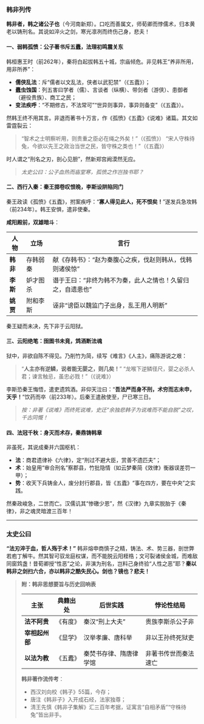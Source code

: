 ### **韩非列传**

**韩非者，韩之诸公子也**（今河南新郑）。口吃而善属文，师荀卿而悖儒术，归本黄老以铸刑名。其说如淬火之剑，寒光凛冽而终伤己身，悲夫！

#### **一、弱韩孤愤：公子著书斥五蠹，法理初鸣震关东**

韩桓惠王时（前262年），秦将白起拔韩五十城，宗庙倾危。非见韩王“养非所用，用非所养”：

- **儒侠乱法**：斥“儒者以文乱法，侠者以武犯禁”（《五蠹》）；
- **蠹虫蚀国**：列五害曰学者（儒）、言谈者（纵横）、带剑者（游侠）、患御者（避役贵族）、商工之民；
- **变法疾呼**：“不期修古，不法常可”“世异则事异，事异则备变”（《五蠹》）。

然韩王终不用其言。非退而著书十万言，作《孤愤》《五蠹》《说难》诸篇。其文如雷霆裂云：

> “智术之士明察听用，则贵重之臣必在绳之外矣！”（《孤愤》）
>  “宋人守株待兔，今欲以先王之政治当世之民，皆守株之类也！”（《五蠹》）

时人谓之“刑名之刃，剖心见胆”，然新郑宫阙漠然无应。

> *太史公曰：公子血热而庙堂寒，孤愤之作岂独书耶？*

#### **二、西行入秦：秦王掷卷叹恨晚，李斯设阱陷同门**

秦王政读《孤愤》《五蠹》，拊案疾呼：“**寡人得见此人，死不恨矣！**”遂发兵急攻韩（前234年）。韩王安惧，遣非使秦。

**咸阳殿前，双雄暗斗**：

| **人物** | **立场** | **言行**                                                   |
| -------- | -------- | ---------------------------------------------------------- |
| **韩非** | 存韩弱秦 | 献《存韩书》：“赵为秦腹心之疾，伐赵则韩从，伐韩则诸侯惊”   |
| **李斯** | 妒才图杀 | 谮于王曰：“非终为韩不为秦，此人之情也！久留归之，自遗患也” |
| **姚贾** | 附和李斯 | 诬非“谤臣以魏监门子出身，乱王用人明断”                     |

秦王疑而未决，先下非于云阳狱。

#### **三、云阳绝笔：囹圄书未竟，鸩酒断法魂**

狱中，非欲自陈不得见。乃削竹为简，续写《难言》《人主》，痛陈游说之艰：

> “**人主亦有逆鳞，说者能无婴之，则几矣！**”
>  “龙喉下逆鳞径尺，婴之必杀人君；谏言触忌，虽忠必戮！”（《说难》）

李斯恐秦王悔悟，遣吏遗鸩酒。非仰天泣曰：“**吾法严而身不刑，术穷而志未申，天乎！**”饮药而卒（前233年）。后秦王遣赦使至，尸已寒三日。

> *按：非著《说难》而终死说难，史迁“余独悲韩子为说难而不能自脱”之叹，千古同慨！*

#### **四、法冠千秋：身灭而术存，秦鼎铸韩章**

非虽死，其说成秦并六国枢机：

- **法**：商君遗律补《六律》，定“刑过不避大臣，赏善不遗匹夫”；
- **术**：始皇用“审合刑名”察郡县，竹批隐情（如云梦秦简《效律》衡器误差罚一甲）；
- **势**：收天下兵铸金人，废分封行郡县，皆《五蠹》“事在四方，要在中央”之实践。

然秦政峻急，二世而亡。汉儒讥其“惨礉少恩”，然《汉律》九章实脱胎于《秦律》，非之魂灵暗渡三百年！

------

### **太史公曰**

**“法刃淬于血，哲人殇于术！”** 韩非熔申商慎子之精，铸法、术、势三器，剖世弊若庖丁解牛。然其智可驭龙庭权谋，而不能脱云阳桎梏；文可裂诸侯金城，而难敌同窗鸩盏！昔荀卿授“性恶”之论，非演为刑名，岂料己身终验“人性之恶”耶？**秦以韩非之剑扫六合，亦以韩非之酷失民心。剑也？镜也？悲夫！**

> **附：韩非思想要旨与历史回响表**
>
> | **主张**       | **典籍出处** | **后世实践**           | **悖论性结局**       |
> | -------------- | ------------ | ---------------------- | -------------------- |
> | **法不阿贵**   | 《有度》     | 秦汉“刑上大夫”         | 贵族李斯杀公子非     |
> | **宰相起州部** | 《显学》     | 汉举孝廉、唐科举       | 非以王孙终死狱吏     |
> | **以法为教**   | 《五蠹》     | 秦焚书存律、隋唐律学馆 | 非著书传世而秦法速亡 |
>
> **韩非著作流传考**：
>
> - 西汉刘向校《韩子》55篇，今存；
> - 唐注《韩非子》入开成石经，法家独尊；
> - 清王先慎《韩非子集解》汇三百年考据，证寓言“自相矛盾”“守株待兔”皆出非手。